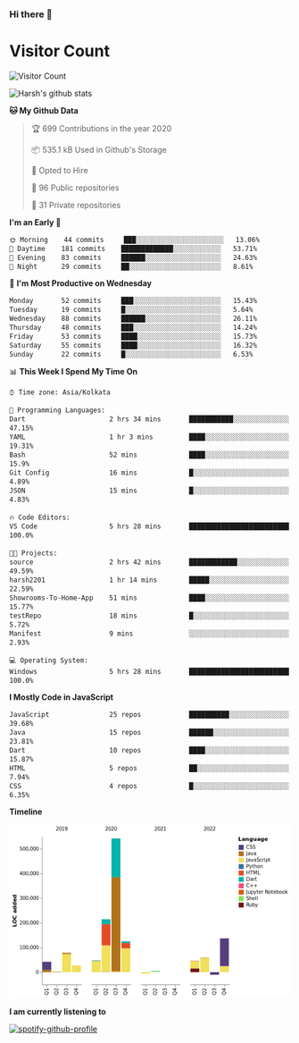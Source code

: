 ### Hi there 👋 

# Visitor Count
![Visitor Count](https://profile-counter.glitch.me/harsh2201/count.svg)

![Harsh's github stats](https://github-readme-stats.vercel.app/api?username=harsh2201&show_icons=true&theme=radical)


<!--START_SECTION:waka-->
**🐱 My Github Data** 

> 🏆 699 Contributions in the year 2020
 > 
> 📦 535.1 kB Used in Github's Storage 
 > 
> 💼 Opted to Hire
 > 
> 📜 96 Public repositories
 > 
> 🔑 31 Private repositories 

**I'm an Early 🐤** 

```text
🌞 Morning    44 commits     ███░░░░░░░░░░░░░░░░░░░░░░   13.06% 
🌆 Daytime    181 commits    █████████████░░░░░░░░░░░░   53.71% 
🌃 Evening    83 commits     ██████░░░░░░░░░░░░░░░░░░░   24.63% 
🌙 Night      29 commits     ██░░░░░░░░░░░░░░░░░░░░░░░   8.61%

```
📅 **I'm Most Productive on Wednesday** 

```text
Monday       52 commits     ███░░░░░░░░░░░░░░░░░░░░░░   15.43% 
Tuesday      19 commits     █░░░░░░░░░░░░░░░░░░░░░░░░   5.64% 
Wednesday    88 commits     ██████░░░░░░░░░░░░░░░░░░░   26.11% 
Thursday     48 commits     ███░░░░░░░░░░░░░░░░░░░░░░   14.24% 
Friday       53 commits     ████░░░░░░░░░░░░░░░░░░░░░   15.73% 
Saturday     55 commits     ████░░░░░░░░░░░░░░░░░░░░░   16.32% 
Sunday       22 commits     █░░░░░░░░░░░░░░░░░░░░░░░░   6.53%

```


📊 **This Week I Spend My Time On** 

```text
⌚︎ Time zone: Asia/Kolkata

💬 Programming Languages: 
Dart                     2 hrs 34 mins       ███████████░░░░░░░░░░░░░░   47.15% 
YAML                     1 hr 3 mins         ████░░░░░░░░░░░░░░░░░░░░░   19.31% 
Bash                     52 mins             ████░░░░░░░░░░░░░░░░░░░░░   15.9% 
Git Config               16 mins             █░░░░░░░░░░░░░░░░░░░░░░░░   4.89% 
JSON                     15 mins             █░░░░░░░░░░░░░░░░░░░░░░░░   4.83%

🔥 Code Editors: 
VS Code                  5 hrs 28 mins       █████████████████████████   100.0%

🐱‍💻 Projects: 
source                   2 hrs 42 mins       ████████████░░░░░░░░░░░░░   49.59% 
harsh2201                1 hr 14 mins        █████░░░░░░░░░░░░░░░░░░░░   22.59% 
Showrooms-To-Home-App    51 mins             ████░░░░░░░░░░░░░░░░░░░░░   15.77% 
testRepo                 18 mins             █░░░░░░░░░░░░░░░░░░░░░░░░   5.72% 
Manifest                 9 mins              ░░░░░░░░░░░░░░░░░░░░░░░░░   2.93%

💻 Operating System: 
Windows                  5 hrs 28 mins       █████████████████████████   100.0%

```

**I Mostly Code in JavaScript** 

```text
JavaScript               25 repos            ██████████░░░░░░░░░░░░░░░   39.68% 
Java                     15 repos            ██████░░░░░░░░░░░░░░░░░░░   23.81% 
Dart                     10 repos            ████░░░░░░░░░░░░░░░░░░░░░   15.87% 
HTML                     5 repos             ██░░░░░░░░░░░░░░░░░░░░░░░   7.94% 
CSS                      4 repos             █░░░░░░░░░░░░░░░░░░░░░░░░   6.35%

```


**Timeline**

![Chart not found](https://github.com/harsh2201/harsh2201/blob/master/charts/bar_graph.png) 


<!--END_SECTION:waka-->

**I am currently listening to**

[![spotify-github-profile](https://spotify-github-profile.vercel.app/api/view?uid=0zd53poz5lu9da8yk1wq8bpss&cover_image=true)](https://spotify-github-profile.vercel.app/api/view?uid=0zd53poz5lu9da8yk1wq8bpss&redirect=true)
